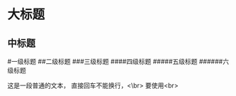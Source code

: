 大标题
====

中标题
-------

#一级标题
##二级标题
###三级标题
####四级标题
#####五级标题
######六级标题


这是一段普通的文本，
直接回车不能换行，<\br>
要使用\<br>
